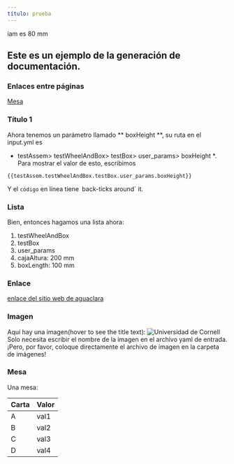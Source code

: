 ```yaml
---
título: prueba
---
```

iam es 80 mm
## Este es un ejemplo de la generación de documentación.

### Enlaces entre páginas
[Mesa](#table)

### Título 1
Ahora tenemos un parámetro llamado ** boxHeight **, su ruta en el input.yml es
* testAssem> testWheelAndBox> testBox> user_params> boxHeight *.
Para mostrar el valor de esto, escribimos
```jinja2
{{testAssem.testWheelAndBox.testBox.user_params.boxHeight}}
```
Y el `código` en línea tiene` `back-ticks around` it.

### Lista
Bien, entonces hagamos una lista ahora:
1. testWheelAndBox
1. testBox
1. user_params
1. cajaAltura: 200 mm
2. boxLength: 100 mm

### Enlace
[enlace del sitio web de aguaclara](http://aguaclara.cornell.edu)

### Imagen
Aquí hay una imagen(hover to see the title text):
![Universidad de Cornell](./image/cornell.png)
Solo necesita escribir el nombre de la imagen en el archivo yaml de entrada.
¡Pero, por favor, coloque directamente el archivo de imagen en la carpeta de imágenes!

### Mesa

Una mesa:

| Carta | Valor |
| --- | --- |
| A | val1 |
| B | val2 |
| C | val3 |
| D | val4 |
